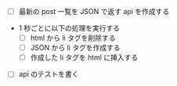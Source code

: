 - [ ] 最新の post 一覧を JSON で返す api を作成する
- 1 秒ごとに以下の処理を実行する
  - [ ] html から li タグを削除する
  - [ ] JSON から li タグを作成する
  - [ ] 作成した li タグを html に挿入する
- [ ] api のテストを書く
